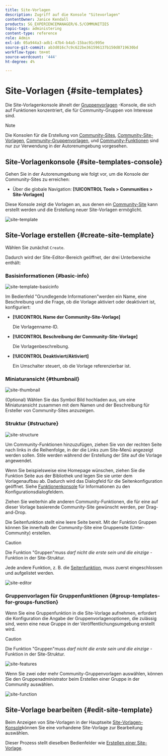 ```yaml
---
title: Site-Vorlagen
description: Zugriff auf die Konsole "Sitevorlagen"
contentOwner: Janice Kendall
products: SG_EXPERIENCEMANAGER/6.5/COMMUNITIES
topic-tags: administering
content-type: reference
role: Admin
exl-id: 05a944a3-adb1-47b4-b4a5-15bac91c995e
source-git-commit: ab3d016c7c9c622be361596137b150d8719630bd
workflow-type: tm+mt
source-wordcount: '444'
ht-degree: 4%

---
```


# Site-Vorlagen {#site-templates}

Die Site-Vorlagenkonsole ähnelt der [Gruppenvorlagen](tools-groups.md) -Konsole, die sich auf Funktionen konzentriert, die für Community-Gruppen von Interesse sind.

>[!NOTE]
>
>Die Konsolen für die Erstellung von [Community-Sites](sites-console.md), [Community-Site-Vorlagen](sites.md), [Community-Gruppenvorlagen](tools-groups.md), und [Community-Funktionen](functions.md) sind nur zur Verwendung in der Autorenumgebung vorgesehen.

## Site-Vorlagenkonsole {#site-templates-console}

Gehen Sie in der Autorenumgebung wie folgt vor, um die Konsole der Community-Sites zu erreichen:

* Über die globale Navigation: **[!UICONTROL Tools > Communities > Site-Vorlagen]**

Diese Konsole zeigt die Vorlagen an, aus denen ein [Community-Site](sites-console.md) kann erstellt werden und die Erstellung neuer Site-Vorlagen ermöglicht.

![site-template](assets/site-template.png)

## Site-Vorlage erstellen {#create-site-template}

Wählen Sie zunächst `Create`.

Dadurch wird der Site-Editor-Bereich geöffnet, der drei Unterbereiche enthält:

### Basisinformationen {#basic-info}

![site-template-basicinfo](assets/site-template-basicinfo.png)

Im Bedienfeld &quot;Grundlegende Informationen&quot;werden ein Name, eine Beschreibung und die Frage, ob die Vorlage aktiviert oder deaktiviert ist, konfiguriert:

* **[!UICONTROL Name der Community-Site-Vorlage]**

  Die Vorlagenname-ID.

* **[!UICONTROL Beschreibung der Community-Site-Vorlage]**

  Die Vorlagenbeschreibung.

* **[!UICONTROL Deaktiviert/Aktiviert]**

  Ein Umschalter steuert, ob die Vorlage referenzierbar ist.

### Miniaturansicht {#thumbnail}

![site-thumbnail](assets/site-thumbnail.png)

(Optional) Wählen Sie das Symbol Bild hochladen aus, um eine Miniaturansicht zusammen mit dem Namen und der Beschreibung für Ersteller von Community-Sites anzuzeigen.

### Struktur {#structure}

![site-structure](assets/site-structure.png)

Um Community-Funktionen hinzuzufügen, ziehen Sie von der rechten Seite nach links in die Reihenfolge, in der die Links zum Site-Menü angezeigt werden sollen. Stile werden während der Erstellung der Site auf die Vorlage angewendet.

Wenn Sie beispielsweise eine Homepage wünschen, ziehen Sie die Funktion Seite aus der Bibliothek und legen Sie sie unter dem Vorlagenaufbau ab. Dadurch wird das Dialogfeld für die Seitenkonfiguration geöffnet. Siehe [Funktionenkonsole](functions.md) für Informationen zu den Konfigurationsdialogfeldern.

Ziehen Sie weiterhin alle anderen Community-Funktionen, die für eine auf dieser Vorlage basierende Community-Site gewünscht werden, per Drag-and-Drop.

Die Seitenfunktion stellt eine leere Seite bereit. Mit der Funktion Gruppen können Sie innerhalb der Community-Site eine Gruppensite (Unter-Community) erstellen.

>[!CAUTION]
>
>Die Funktion &quot;Gruppen&quot;muss *darf nicht die erste sein und die einzige* -Funktion in der Site-Struktur.
>
>Jede andere Funktion, z. B. die [Seitenfunktion](functions.md#page-function), muss zuerst eingeschlossen und aufgelistet werden.

![site-editor](assets/site-editor.png)

### Gruppenvorlagen für Gruppenfunktionen {#group-templates-for-groups-function}

Wenn Sie eine Gruppenfunktion in die Site-Vorlage aufnehmen, erfordert die Konfiguration die Angabe der Gruppenvorlagenoptionen, die zulässig sind, wenn eine neue Gruppe in der Veröffentlichungsumgebung erstellt wird.

>[!CAUTION]
>
>Die Funktion &quot;Gruppen&quot;muss *darf nicht die erste sein und die einzige* -Funktion in der Site-Struktur.

![site-features](assets/site-functions.png)

Wenn Sie zwei oder mehr Community-Gruppenvorlagen auswählen, können Sie den Gruppenadministrator beim Erstellen einer Gruppe in der Community auswählen.

![site-function](assets/site-functions1.png)

## Site-Vorlage bearbeiten {#edit-site-template}

Beim Anzeigen von Site-Vorlagen in der Hauptseite [Site-Vorlagen-Konsole](#site-templates-console)können Sie eine vorhandene Site-Vorlage zur Bearbeitung auswählen.

Dieser Prozess stellt dieselben Bedienfelder wie [Erstellen einer Site-Vorlage](#create-site-template).
